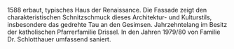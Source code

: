 1588 erbaut, typisches Haus der Renaissance.
Die Fassade zeigt den charakteristischen Schnitzschmuck dieses Architektur- und Kulturstils, insbesondere das gedrehte Tau an den Gesimsen.
Jahrzehntelang im Besitz der katholischen Pfarrerfamilie Drissel.
In den Jahren 1979/80 von Familie Dr. Schlotthauer umfassend saniert.